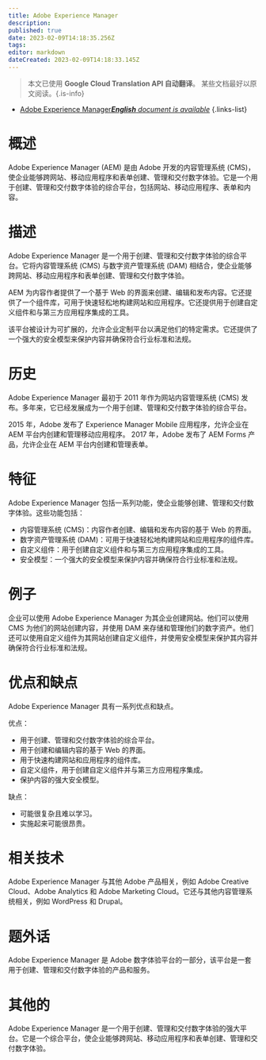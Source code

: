 ```yaml
---
title: Adobe Experience Manager
description: 
published: true
date: 2023-02-09T14:18:35.256Z
tags: 
editor: markdown
dateCreated: 2023-02-09T14:18:33.145Z
---
```


> 本文已使用 **Google Cloud Translation API 自动翻译**。
某些文档最好以原文阅读。{.is-info}



- [Adobe Experience Manager***English** document is available*](/en/Knowledge-base/Dictionary/adobe-experience-manager)
{.links-list}


# 概述
Adobe Experience Manager (AEM) 是由 Adobe 开发的内容管理系统 (CMS)，使企业能够跨网站、移动应用程序和表单创建、管理和交付数字体验。它是一个用于创建、管理和交付数字体验的综合平台，包括网站、移动应用程序、表单和内容。

# 描述
Adobe Experience Manager 是一个用于创建、管理和交付数字体验的综合平台。它将内容管理系统 (CMS) 与数字资产管理系统 (DAM) 相结合，使企业能够跨网站、移动应用程序和表单创建、管理和交付数字体验。

AEM 为内容作者提供了一个基于 Web 的界面来创建、编辑和发布内容。它还提供了一个组件库，可用于快速轻松地构建网站和应用程序。它还提供用于创建自定义组件和与第三方应用程序集成的工具。

该平台被设计为可扩展的，允许企业定制平台以满足他们的特定需求。它还提供了一个强大的安全模型来保护内容并确保符合行业标准和法规。

# 历史
Adobe Experience Manager 最初于 2011 年作为网站内容管理系统 (CMS) 发布。多年来，它已经发展成为一个用于创建、管理和交付数字体验的综合平台。

2015 年，Adobe 发布了 Experience Manager Mobile 应用程序，允许企业在 AEM 平台内创建和管理移动应用程序。 2017 年，Adobe 发布了 AEM Forms 产品，允许企业在 AEM 平台内创建和管理表单。

# 特征
Adobe Experience Manager 包括一系列功能，使企业能够创建、管理和交付数字体验。这些功能包括：

- 内容管理系统 (CMS)：内容作者创建、编辑和发布内容的基于 Web 的界面。
- 数字资产管理系统 (DAM)：可用于快速轻松地构建网站和应用程序的组件库。
- 自定义组件：用于创建自定义组件和与第三方应用程序集成的工具。
- 安全模型：一个强大的安全模型来保护内容并确保符合行业标准和法规。

# 例子
企业可以使用 Adobe Experience Manager 为其企业创建网站。他们可以使用 CMS 为他们的网站创建内容，并使用 DAM 来存储和管理他们的数字资产。他们还可以使用自定义组件为其网站创建自定义组件，并使用安全模型来保护其内容并确保符合行业标准和法规。

# 优点和缺点
Adobe Experience Manager 具有一系列优点和缺点。

优点：
- 用于创建、管理和交付数字体验的综合平台。
- 用于创建和编辑内容的基于 Web 的界面。
- 用于快速构建网站和应用程序的组件库。
- 自定义组件，用于创建自定义组件并与第三方应用程序集成。
- 保护内容的强大安全模型。

缺点：
- 可能很复杂且难以学习。
- 实施起来可能很昂贵。

# 相关技术
Adobe Experience Manager 与其他 Adobe 产品相关，例如 Adobe Creative Cloud、Adobe Analytics 和 Adobe Marketing Cloud。它还与其他内容管理系统相关，例如 WordPress 和 Drupal。

# 题外话
Adobe Experience Manager 是 Adobe 数字体验平台的一部分，该平台是一套用于创建、管理和交付数字体验的产品和服务。

# 其他的
Adobe Experience Manager 是一个用于创建、管理和交付数字体验的强大平台。它是一个综合平台，使企业能够跨网站、移动应用程序和表单创建、管理和交付数字体验。